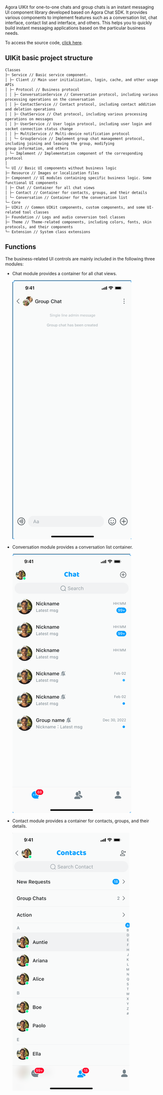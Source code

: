 Agora UIKit for one-to-one chats and group chats is an instant messaging UI component library developed based on 
Agora Chat SDK. It provides various components to implement features such as a conversation list, chat interface, 
contact list and interface, and others. This helps you to quickly build instant messaging applications based 
on the particular business needs.

To access the source code, [click here](https://github.com/easemob/chatuikit-ios).

## UIKit basic project structure

```
Classes
├─ Service // Basic service component.
│ ├─ Client // Main user initialization, login, cache, and other usage APIs
│ ├─ Protocol // Business protocol
│ │ ├─ ConversationService // Conversation protocol, including various processing operations on the conversation
│ │ ├─ ContactService // Contact protocol, including contact addition and deletion operations
│ │ ├─ ChatService // Chat protocol, including various processing operations on messages
│ │ ├─ UserService // User login protocol, including user login and socket connection status change
│ │ ├─ MultiService // Multi-device notification protocol
│ │ └─ GroupService // Implement group chat management protocol, including joining and leaving the group, modifying 
group information, and others
│ └─ Implement // Implementation component of the corresponding protocol
│
└─ UI // Basic UI components without business logic
├─ Resource // Images or localization files
├─ Component // UI modules containing specific business logic. Some functional UI components
│ ├─ Chat // Container for all chat views
│ ├─ Contact // Container for contacts, groups, and their details
│ └─ Conversation // Container for the conversation list
└─ Core
├─ UIKit // Common UIKit components, custom components, and some UI-related tool classes
├─ Foundation // Logs and audio conversion tool classes
├─ Theme // Theme-related components, including colors, fonts, skin protocols, and their components
└─ Extension // System class extensions
```

## Functions

The business-related UI controls are mainly included in the following three modules:

- Chat module provides a container for all chat views.

    ![Group chat](../../assets/images/group_chat.png) 

- Conversation module provides a conversation list container.

    ![Conversation list](../../assets/images/conversation_list.png)

- Contact module provides a container for contacts, groups, and their details.

    ![Contacts](../../assets/images/contacts.png)